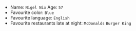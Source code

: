   * Name: `Nigel Nix`  Age:  `57`
  * Favourite color: `Blue`
  * Favourite language: `English`
  * Favourite restaurants late at night: `McDonalds` `Burger King`
